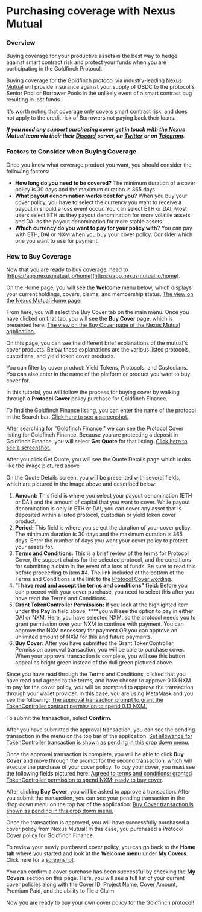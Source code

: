 # Purchasing coverage with Nexus Mutual

### Overview

Buying coverage for your productive assets is the best way to hedge against smart contract risk and protect your funds when you are participating in the Goldfinch Protocol.&#x20;

Buying coverage for the Goldfinch protocol via industry-leading [Nexus Mutual](https://nexusmutual.io/) will provide insurance against your supply of USDC to the protocol's Senior Pool or Borrower Pools in the unlikely event of a smart contract bug resulting in lost funds.&#x20;

It's worth noting that coverage only covers smart contract risk, and does not apply to the credit risk of Borrowers not paying back their loans.&#x20;

_**If you need any support purchasing cover get in touch with the Nexus Mutual team via their their**_ [_**Discord**_](https://discord.gg/xxFaAEn) _**server, on**_ [_**Twitter**_](https://twitter.com/NexusMutual) _**or on**_ [_**Telegram**_](https://t.me/nexusmutual)_**.**_

### **Factors to Consider when Buying Coverage**

Once you know what coverage product you want, you should consider the following factors:

* **How long do you need to be covered?** The minimum duration of a cover policy is 30 days and the maximum duration is 365 days.
* **What payout denomination works best for you?** When you buy your cover policy, you have to select the currency you want to receive a payout in should a loss event occur. You can select ETH or DAI. Most users select ETH as they payout denomination for more volatile assets and DAI as the payout denomination for more stable assets.
* **Which currency do you want to pay for your policy with?** You can pay with ETH, DAI or NXM when you buy your cover policy. Consider which one you want to use for payment.

### **How to Buy Coverage**

Now that you are ready to buy coverage, head to [https://app.nexusmutual.io/home](https://app.nexusmutual.io/home).

On the Home page, you will see the **Welcome** menu below, which displays your current holdings, covers, claims, and membership status. [The view on the Nexus Mutual Home page.](https://lh5.googleusercontent.com/31xYI-xpHZ-n1NJO94Krc8Gqn8aJ7p4aGVWY11-iErKUsVTPaxFqe7q4FBtNBV\_eI1oU0Rrkm8MLUNzY1iRrqpKKJPBVtP94UjangjO88DtFIeUBYMxPStEfu4Mf2Z\_dBn5JpAxT=s0)

From here, you will select the Buy Cover tab on the main menu. Once you have clicked on that tab, you will see the **Buy Cover** page, which is presented here: [The view on the Buy Cover page of the Nexus Mutual application.](https://lh4.googleusercontent.com/YgBx7fF58EyJ5VNPouwob\_o6MBtncRvszrUzUwkjHOm3lzgaE6ECaaLMz1vwAHSvioq0E\_j9t9bR3--tliRVvay5KJYv5aNAt0lM7Ph8H1hLKbWg2Fv4X82RHDXFwD1rzkkZpztN=s0)

On this page, you can see the different brief explanations of the mutual's cover products. Below these explanations are the various listed protocols, custodians, and yield token cover products.

You can filter by cover product: Yield Tokens, Protocols, and Custodians. You can also enter in the name of the platform or product you want to buy cover for.

In this tutorial, you will follow the process for buying cover by walking through a **Protocol Cover** policy purchase for Goldfinch Finance.

To find the Goldfinch Finance listing, you can enter the name of the protocol in the Search bar. [Click here to see a screenshot.](https://lh6.googleusercontent.com/3OgLauAsHHvy3lntbN0toMX-TpX7\_E9kPwXt3ukFa9JWFvAb7Q23DpQxfyuvvkRJLOvfwogTcktXYeTNhwvuBpKsHsMQ1fOaiCGxZbMhdlH8v9ZJM2lTx9SQ31jKbTdAoiFc14of=s0)&#x20;

After searching for "Goldfinch Finance," we can see the Protocol Cover listing for Goldfinch Finance. Because you are protecting a deposit in Goldfinch Finance, you will select **Get Quote** for that listing. [Click here to see a screenshot.](https://lh6.googleusercontent.com/Wx2SYzfmzng8xXqml762zf5GI3LHTQXn8sjZzTpdv3PGgQ39\_EvofOdJCXPCdWFYIYqxFeuR0BBECz8qv6frXFsOCE8Wg9EVuzUjJddozRfFByUNY8YMBgMMSMenOtRnV7Fb\_eIV=s0)

After you click Get Quote, you will see the Quote Details page which looks like the image pictured above

On the Quote Details screen, you will be presented with several fields, which are pictured in the image above and described below:

1. **Amount:** This field is where you select your payout denomination (ETH or DAI) and the amount of capital that you want to cover. While payout denomination is only in ETH or DAI, you can cover any asset that is deposited within a listed protocol, custodian or yield token cover product.
2. **Period:** This field is where you select the duration of your cover policy. The minimum duration is 30 days and the maximum duration is 365 days. Enter the number of days you want your cover policy to protect your assets for.
3. **Terms and Conditions**: This is a brief review of the terms for Protocol Cover, the support chains for the selected protocol, and the conditions for submitting a claim in the event of a loss of funds. Be sure to read this before proceeding to item #4. The link included at the bottom of the Terms and Conditions is the link to the [Protocol Cover wording](https://nexusmutual.io/pages/ProtocolCoverv1.0.pdf).
4. **"I have read and accept the terms and conditions" field:** Before you can proceed with your cover purchase, you need to select this after you have read the Terms and Conditions.
5. **Grant TokenController Permission:** If you look at the highlighted item under the **Pay In** field above, \*\*\*\*you will see the option to pay in either DAI or NXM. Here, you have selected NXM, so the protocol needs you to grant permission over your NXM to continue with payment. You can approve the NXM necessary for payment OR you can approve an unlimited amount of NXM for this and future payments.
6. **Buy Cover:** After you have submitted the Grant TokenController Permission approval transaction, you will be able to purchase cover. When your approval transaction is complete, you will see this button appeal as bright green instead of the dull green pictured above.

Since you have read through the Terms and Conditions, clicked that you have read and agreed to the terms, and have chosen to approve 0.13 NXM to pay for the cover policy, you will be prompted to approve the transaction through your wallet provider. In this case, you are using MetaMask and you see the following: [The approval transaction prompt to grant the TokenController contract permission to spend 0.13 NXM.](https://lh3.googleusercontent.com/Szwa2CQAmuxGuxlQlRlS0J1s0Am1AfjkOSsK\_izPO3ryqYgBRwpaEGsy92RRkm631kq8zQTGXh-k58mOpTpfaBEXq6H-ueI\_oZ-7l5bfjuCljLvBtPvEDNNf3xv4pT\_3QZjeVMBb=s0)

To submit the transaction, select **Confirm**.

After you have submitted the approval transaction, you can see the pending transaction in the menu on the top bar of the application: [Set allowance for TokenController transaction is shown as pending in this drop down menu.](https://lh4.googleusercontent.com/pD-xZRqsiDOwfzAuAwj9-8i2ZARGo2hvPxSNo4vUnh0HsS\_25OTATyUkCIBxFcDq7rtBjwQO3LtuYU0L6kND0xt7ye2h3UsI2bzkNX6yghb6PiwZ\_ammPmuf7IRZGSUyCRzwdKqc=s0)

Once the approval transaction is complete, you will be able to click **Buy Cover** and move through the prompt for the second transaction, which will execute the purchase of your cover policy. To buy your cover, you must see the following fields pictured here: [Agreed to terms and conditions; granted TokenController permission to spend NXM; ready to buy cover](https://lh4.googleusercontent.com/fRG\_oWY8ixBMmkm8rowZy-7kITPCPYnqtd3MnV3bjksdC7aeWXjRQU5E6C6\_8vdeH-m3x2d2M8CxpgprcH4o9UQRjRBEQgRSlJj6RqNuoWAf1xxSerMOGJzrVAeAe0NPNZFtBDp\_=s0).

After clicking **Buy Cover**, you will be asked to approve a transaction. After you submit the transaction, you can see your pending transaction in the drop down menu on the top bar of the application: [Buy Cover transaction is shown as pending in this drop down menu.](https://lh3.googleusercontent.com/KFqYI1mm7VQzszvM8DpTqlJD0KnEdYJp3hBx0edeQn37X4v90eUep12p\_EcwPFLWJLRfoMv1MgtO8KeuofgZc3RnQQn2wM0QufeNo7ik6AxkOH1GH8idpHTuRCjsqxZL6uOw4O3L=s0)

Once the transaction is approved, you will have successfully purchased a cover policy from Nexus Mutual! In this case, you purchased a Protocol Cover policy for Goldfinch Finance.

To review your newly purchased cover policy, you can go back to the **Home tab** where you started and look at the **Welcome menu** under **My Covers**. Click here for a [screenshot](https://lh4.googleusercontent.com/C6eb7QuSwXZLNMytm8JcidGUT22-1eOKYHUwHCbvaRPRqcJfLDfRJXSy-96RNzbvXwRMykSt\_OchPLcjmlPlIra8Y82LeyZ1Rkke\_CjLzCUZ6MzPc4E6x4DUjW9ixz5iZFhscAsK=s0).&#x20;

You can confirm a cover purchase has been successful by checking the **My Covers** section on this page. Here, you will see a full list of your current cover policies along with the Cover ID, Project Name, Cover Amount, Premium Paid, and the ability to file a Claim.

Now you are ready to buy your own cover policy for the Goldfinch protocol!
